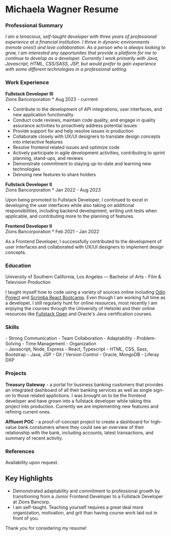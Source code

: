 # Michaela Wagner Resume 

### Professional Summary
*I am a tenacious, self-taught developer with three years of professional experience at a financial institution. I thrive in dynanic environments (remote ones!) and love collaboration. As a person who is always looking to grow, I am interested any opportunites that provide a platform for me to continue to develop as a developer. Currently I work primarily with Java, Javascript, HTML, CSS/SASS, JSP, but would prefer to gain experience with some different technologies in a professional setting.*

### Work Experience

__Fullstack Developer III__ 
<br>Zions Bancorporation * Aug 2023 - currrent

- Contribute to the development of API integrations, user interfaces, and new application functionality
- Conduct code reviews, maintain code quality, and engage in quality assurance activities to proactively address potential issues
- Provide support for and help resolve issues in production
- Collaborate closely with UX/UI designers to translate design concepts into interactive features
- Resolve frontend related issues and optimize code
- Actively participate in agile development activities, contributing to sprint planning, stand-ups, and reviews
- Demonstrate commitment to staying up-to-date and learning new technologies
- Demoing new features to share holders

__Fullstack Developer II__ 
<br>Zions Bancorporation * Jan 2022 - Aug 2023

Upon being promoted to Fullstack Developer, I continued to excel in developing the user interfaces while also taking on additional responsibilities, including backend development, writing unit tests when applicable, and contributing more to the planning of features. 

__Frontend Developer II__ 
<br>Zions Bancorporation * Feb 2021 - Jan 2022

As a Frontend Developer, I successfully contributed to the development of user interfaces and collaborated with UX/UI designers to implement design concepts.

### Education
University of Southern California, Los Angeles — Bachelor of Arts - Film & Television Production

I taught myself how to code using a variety of sources online including [Odin Project](https://www.theodinproject.com/) and [Scrimba React Bootcamp](https://scrimba.com/learn/react). Even though I am working full time as a developer, I still regularly hunt for online resources, most recently I am enjoying the courses through the University of Helsinki and their online resources like [Fullstack Open](https://fullstackopen.com/en/about/) and Oracle's Java certification courses.

### Skills

<div style="dislay: flex; flex-direction: row;">
  <div style="flex: 1; margin-right: 10px;">  
    - Strong Communication
    - Team Collaboration
    - Adaptability
    - Problem-Solving
    - Time Management
    - Organization
  </div>
  <div style="flex: 1">
    - Javascript, Node, Express
    - React, Typescript
    - HTML, CSS, Sass, Bootstrap
    - Java, JSP
    - Git / Version Control
    - Oracle, MongoDB
    - Liferay DXP
  </div>
</div>

### Projects

__Treasury Gateway__ - a portal for business banking customers that provides an integrated dashboard of all their banking services as well as single sign-on to those related applictions. I was brought on to be the frontend developer and have grown into a fullstack developer while taking this project into production. Currently we are implementing new features and refining current ones. 

__Affluent POC__ - a proof-of-concept project to create a dashboard for high-value bank constumers where they could see an overview of their relationship with the bank, including accounts, latest transactions, and summary of recent activity. 

### References

Availability upon request.

## Key Highlights

- Demonstrated adaptability and commitment to professional growth by transitioning from a Junior Frontend Developer to a Fullstack Developer at Zions Bancorp.
- I am self-taught. Teaching yourself requires a great deal more organization, motivation, and grit than having course work laid out in front of you. 


Thank you for considering my resume!



